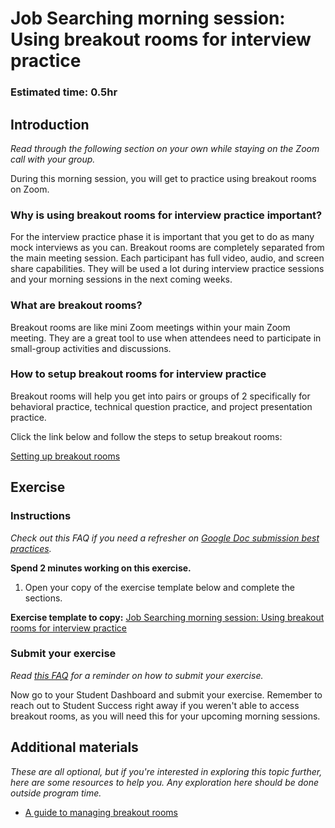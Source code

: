 # Job Searching morning session: Using breakout rooms for interview practice

### **Estimated time**: 0.5hr

## Introduction

*Read through the following section on your own while staying on the Zoom call with your group.* 

During this morning session, you will get to practice using breakout rooms on Zoom. 

### Why is using breakout rooms for interview practice important?

For the interview practice phase it is important that you get to do as many mock interviews as you can. Breakout rooms are completely separated from the main meeting session. Each participant has full video, audio, and screen share capabilities. They will be used a lot during interview practice sessions and your morning sessions in the next coming weeks.  

### What are breakout rooms?

Breakout rooms are like mini Zoom meetings within your main Zoom meeting. They are a great tool to use when attendees need to participate in small-group activities and discussions.

### How to setup breakout rooms for interview practice

Breakout rooms will help you get into pairs or groups of 2 specifically for behavioral practice, technical question practice, and project presentation practice.

Click the link below and follow the steps to setup breakout rooms:

[Setting up breakout rooms](https://github.com/microverseinc/curriculum-professional-skills/blob/main/job-search/setting-up-breakout-rooms.md)

## Exercise

### Instructions

*Check out this FAQ if you need a refresher on [Google Doc submission best practices](https://microverse.zendesk.com/hc/en-us/articles/360063156813).*

**Spend 2 minutes working on this exercise.**

1. Open your copy of the exercise template below and complete the sections. 

**Exercise template to copy:** [Job Searching morning session: Using breakout rooms for interview practice](https://docs.google.com/document/d/1w2_Rg_z3B6aKfkEVkz3tOAC3GAbluDBw2-QxB0z00eA/edit#)

### Submit your exercise

*Read [this FAQ](https://microverse.zendesk.com/hc/en-us/articles/360061344234) for a reminder on how to submit your exercise.* 

Now go to your Student Dashboard and submit your exercise. Remember to reach out to Student Success right away if you weren't able to access breakout rooms, as you will need this for your upcoming morning sessions. 

## Additional materials

*These are all optional, but if you're interested in exploring this topic further, here are some resources to help you. Any exploration here should be done outside program time.*

- [A guide to managing breakout rooms](https://it.tufts.edu/guides/audio-and-virtual-conferencing-zoom/breakout-rooms)
